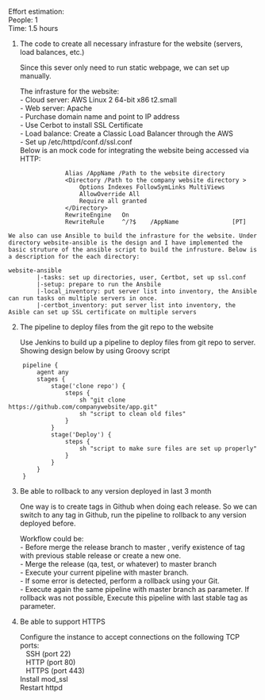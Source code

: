 Effort estimation:  
	People: 1  
	Time: 1.5 hours  

1. The code to create all necessary infrasture for the website (servers, load balances, etc.)  
	
	Since this sever only need to run static webpage, we can set up manually. 

	The infrasture for the website:  
		- Cloud server: AWS Linux 2 64-bit x86 t2.small  
		- Web server: Apache  
		- Purchase domain name and point to IP address  
		- Use Cerbot to install SSL Certificate  
		- Load balance: Create a Classic Load Balancer through the AWS  
		- Set up /etc/httpd/conf.d/ssl.conf  
			Below is an mock code for integrating the website being accessed via HTTP:  
```
				Alias /AppName /Path to the website directory
				<Directory /Path to the company website directory >
			        Options Indexes FollowSymLinks MultiViews
			        AllowOverride All
			        Require all granted
				</Directory>
				RewriteEngine   On
				RewriteRule     ^/?$    /AppName               [PT]
```
	
	We also can use Ansible to build the infrasture for the website. Under directory website-ansible is the design and I have implemented the basic struture of the ansible script to build the infrusture. Below is a description for the each directory:  

	website-ansible  
			|-tasks: set up directories, user, Certbot, set up ssl.conf  
			|-setup: prepare to run the Ansbile
			|-local_inventory: put server list into inventory, the Ansible can run tasks on multiple servers in once.
			|-certbot_inventory: put server list into inventory, the Asible can set up SSL certificate on multiple servers

2. The pipeline to deploy files from the git repo to the website  
	
	Use Jenkins to build up a pipeline to deploy files from git repo to server.  
	Showing design below by using Groovy script  
	
```
	pipeline {
		agent any
		stages {
			stage('clone repo') {
				steps {
					sh "git clone https://github.com/companywebsite/app.git"
					sh "script to clean old files"
				}
			}
			stage('Deploy') {
				steps {
					sh "script to make sure files are set up properly"
				}	
			}
		}
	}
```


3. Be able to rollback to any version deployed in last 3 month  
	
	One way is to create tags in Github when doing each release. So we can switch to any tag in Github, run the pipeline to rollback to any version deployed before.  
	
	Workflow could be:  
		- Before merge the release branch to master , verify existence of tag with previous stable release or create a new one.   
		- Merge the release (qa, test, or whatever) to master branch  
		- Execute your current pipeline with master branch.  
		- If some error is detected, perform a rollback using your Git.   
		- Execute again the same pipeline with master branch as parameter. If rollback was not possible, Execute this pipeline with last stable tag as parameter.  

	
4. Be able to support HTTPS

	Configure the instance to accept connections on the following TCP ports:  
		&nbsp;&nbsp;    SSH (port 22)  
		&nbsp;&nbsp;    HTTP (port 80)  
		&nbsp;&nbsp;    HTTPS (port 443)  
	Install mod_ssl  
	Restart httpd  


